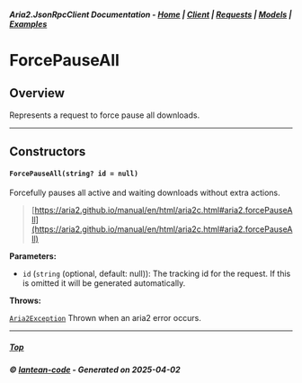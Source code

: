 ##### Aria2.JsonRpcClient Documentation  - [Home](index.md) | [Client](client.md) | [Requests](requests.md) | [Models](models.md) | [Examples](examples.md)

# ForcePauseAll

## Overview

Represents a request to force pause all downloads.

---

## Constructors
#### `ForcePauseAll(string? id = null)`

Forcefully pauses all active and waiting downloads without extra actions.

> [https://aria2.github.io/manual/en/html/aria2c.html#aria2.forcePauseAll](https://aria2.github.io/manual/en/html/aria2c.html#aria2.forcePauseAll)

**Parameters:**
<a id="ForcePauseAll_string__id___null_id"></a>
- `id` (`string` (optional, default: null)): The tracking id for the request. If this is omitted it will be generated automatically.

**Throws:**

[`Aria2Exception`](Aria2Exception.md)
Thrown when an aria2 error occurs.

---




##### [Top](#top)
##### © [lantean-code](https://github.com/lantean-code) - _Generated on 2025-04-02_
